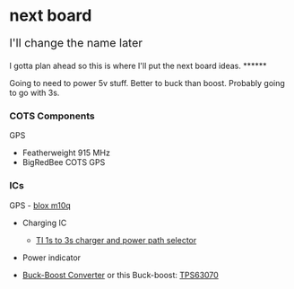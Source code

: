 # next board
<p style="font-size: 20px;">I'll change the name later</p>
I gotta plan ahead so this is where I'll put the next board ideas.
******

Going to need to power 5v stuff. Better to buck than boost. Probably going to go with 3s.

### COTS Components

GPS

 - Featherweight 915 MHz
 - BigRedBee COTS GPS

### ICs

GPS
    - [blox m10q](https://content.u-blox.com/sites/default/files/documents/SAM-M10Q_DataSheet_UBX-22013293.pdf)

- Charging IC
    - [TI 1s to 3s charger and power path selector](https://www.ti.com/lit/ds/symlink/bq24133.pdf)

- Power indicator

- [Buck-Boost Converter](https://www.ti.com/lit/ds/symlink/tps63060.pdf?ts=1731997031379&ref_url=https%253A%252F%252Fwww.ti.com%252Fproduct%252FTPS63060) 
or this Buck-boost: [TPS63070 ](https://www.ti.com/lit/ds/symlink/tps63070.pdf?ts=1731929729399&ref_url=https%253A%252F%252Fwww.ti.com%252Fproduct%252FTPS63070%253Futm_source%253Dgoogle%2526utm_medium%253Dcpc%2526utm_campaign%253Dapp-null-null-gpn_en-cpc-pf-google-eu%2526utm_content%253Dtps63070%2526ds_k%253DTPS63070%2526dcm%253Dyes%2526gad_source%253D1%2526gclid%253DCj0KCQiA6Ou5BhCrARIsAPoTxrCaR9ul4GKeeqk04exPs55nL8KK7Iabunx0if0zZDwEN4diN9oB0GIaAmwyEALw_wcB%2526gclsrc%253Daw.ds)
